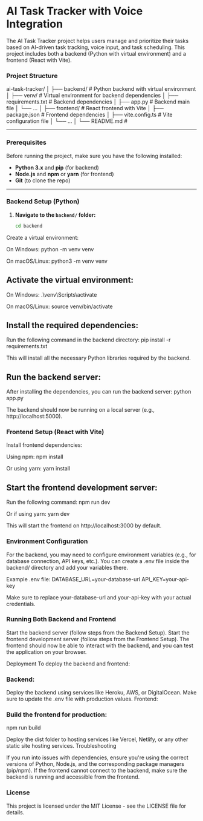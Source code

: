 # AI Task Tracker with Voice Integration

The AI Task Tracker project helps users manage and prioritize their tasks based on AI-driven task tracking, voice input, and task scheduling. This project includes both a backend (Python with virtual environment) and a frontend (React with Vite).

### Project Structure
ai-task-tracker/ │ ├── backend/ # Python backend with virtual environment │ ├── venv/ # Virtual environment for backend dependencies │ ├── requirements.txt # Backend dependencies │ ├── app.py # Backend main file │ └── ... │ ├── frontend/ # React frontend with Vite │ ├── package.json # Frontend dependencies │ ├── vite.config.ts # Vite configuration file │ └── ... │ └── README.md #


---

### Prerequisites

Before running the project, make sure you have the following installed:

- **Python 3.x** and **pip** (for backend)
- **Node.js** and **npm** or **yarn** (for frontend)
- **Git** (to clone the repo)

---

### Backend Setup (Python)

1. **Navigate to the `backend/` folder:**
   ```bash
   cd backend
Create a virtual environment:

On Windows:
python -m venv venv

On macOS/Linux:
python3 -m venv venv

## Activate the virtual environment:

On Windows:
.\venv\Scripts\activate

On macOS/Linux:
source venv/bin/activate

## Install the required dependencies:

Run the following command in the backend directory:
pip install -r requirements.txt

This will install all the necessary Python libraries required by the backend.

## Run the backend server:
After installing the dependencies, you can run the backend server:
python app.py

The backend should now be running on a local server (e.g., http://localhost:5000).

### Frontend Setup (React with Vite)

Install frontend dependencies:

Using npm:
npm install

Or using yarn:
yarn install

## Start the frontend development server:

Run the following command:
npm run dev

Or if using yarn:
yarn dev

This will start the frontend on http://localhost:3000 by default.

### Environment Configuration
For the backend, you may need to configure environment variables (e.g., for database connection, API keys, etc.). You can create a .env file inside the backend/ directory and add your variables there.

Example .env file:
DATABASE_URL=your-database-url
API_KEY=your-api-key

Make sure to replace your-database-url and your-api-key with your actual credentials.

### Running Both Backend and Frontend
Start the backend server (follow steps from the Backend Setup).
Start the frontend development server (follow steps from the Frontend Setup).
The frontend should now be able to interact with the backend, and you can test the application on your browser.

Deployment
To deploy the backend and frontend:

### Backend:

Deploy the backend using services like Heroku, AWS, or DigitalOcean.
Make sure to update the .env file with production values.
Frontend:

### Build the frontend for production:

npm run build

Deploy the dist folder to hosting services like Vercel, Netlify, or any other static site hosting services.
Troubleshooting

If you run into issues with dependencies, ensure you're using the correct versions of Python, Node.js, and the corresponding package managers (pip/npm).
If the frontend cannot connect to the backend, make sure the backend is running and accessible from the frontend.

### License
This project is licensed under the MIT License - see the LICENSE file for details.


